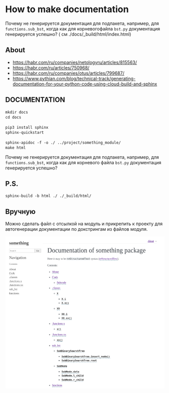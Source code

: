 # How to make documentation

Почему не генерируется документация для подпакета, например, для `functions.sub_bst`, когда как для корневогофайла `bst.py` документация генерируется успешно? ( см ./docs/_build/html/index.html)

## About

* https://habr.com/ru/companies/netologyru/articles/815563/
* https://habr.com/ru/articles/750968/
* https://habr.com/ru/companies/otus/articles/799687/
* https://www.pythian.com/blog/technical-track/generating-documentation-for-your-python-code-using-cloud-build-and-sphinx

## DOCUMENTATION

```shell
mkdir docs
cd docs

pip3 install sphinx
sphinx-quickstart

sphinx-apidoc -f -o ./ ../project/something_module/
make html
```

Почему не генерируется документация для подпакета, например, для `functions.sub_bst`, когда как для корневого файла `bst.py` документация генерируется успешно?

## P.S.

```shell
sphinx-build -b html ./ ./_build/html/
```

## Вручную

Можно сделать файл с отсылкой на модуль и прикрепить к проекту для автогенерации документации по докстрингам из файлов модуля.

![index.html](/README.files/index.png)
